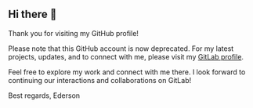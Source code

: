 ## Hi there 👋

Thank you for visiting my GitHub profile!

Please note that this GitHub account is now deprecated. For my latest projects, updates, and to connect with me, please visit my [GitLab profile](https://gitlab.com/ederson-itabaiana).

Feel free to explore my work and connect with me there. I look forward to continuing our interactions and collaborations on GitLab!

Best regards,
Ederson


